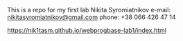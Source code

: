 This is a repo for my first lab
Nikita Syromiatnikov 
e-mail: nikitasyromiatnikov@gmail.com
phone: +38 066 426 47 14

https://nik1tasm.github.io/webprogbase-lab1/index.html
